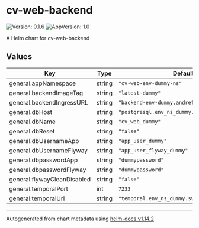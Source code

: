 # cv-web-backend

![Version: 0.1.6](https://img.shields.io/badge/Version-0.1.6-informational?style=flat-square) ![AppVersion: 1.0](https://img.shields.io/badge/AppVersion-1.0-informational?style=flat-square)

A Helm chart for cv-web-backend

## Values

| Key | Type | Default | Description |
|-----|------|---------|-------------|
| general.appNamespace | string | `"cv-web-env-dummy-ns"` |  |
| general.backendImageTag | string | `"latest-dummy"` |  |
| general.backendIngressURL | string | `"backend-env-dummy.andrefeuille.com"` |  |
| general.dbHost | string | `"postgresql.env_ns_dummy.svc.cluster.local"` |  |
| general.dbName | string | `"cv_web_dummy"` |  |
| general.dbReset | string | `"false"` |  |
| general.dbUsernameApp | string | `"app_user_dummy"` |  |
| general.dbUsernameFlyway | string | `"app_user_flyway_dummy"` |  |
| general.dbpasswordApp | string | `"dummypassword"` |  |
| general.dbpasswordFlyway | string | `"dummypassword"` |  |
| general.flywayCleanDisabled | string | `"false"` |  |
| general.temporalPort | int | `7233` |  |
| general.temporalUrl | string | `"temporal.env_ns_dummy.svc.cluster.local"` |  |

----------------------------------------------
Autogenerated from chart metadata using [helm-docs v1.14.2](https://github.com/norwoodj/helm-docs/releases/v1.14.2)
